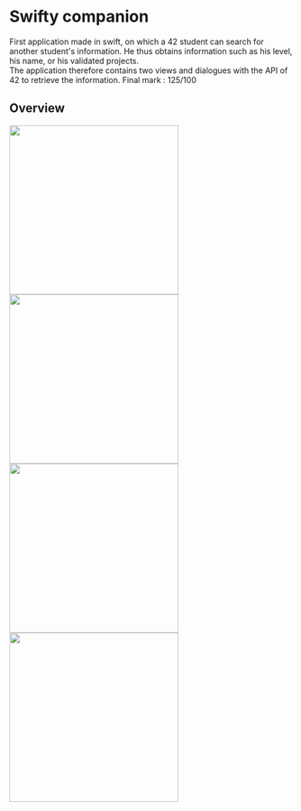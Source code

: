# Swifty companion
  
First application made in swift, on which a 42 student can search for another student's information. He thus obtains information such as his level, his name, or his validated projects.   
The application therefore contains two views and dialogues with the API of 42 to retrieve the information.
Final mark : 125/100

## Overview
  <div>
    <img src="https://user-images.githubusercontent.com/64862601/214896905-9700eea8-a5db-4221-b8b9-80ea864583b0.png" width="300" />
    <img src="https://user-images.githubusercontent.com/64862601/214896903-c5aa7250-9177-4383-9aef-6026b54d40bc.png" width="300" />
  </div>
  <div>
    <img src="https://user-images.githubusercontent.com/64862601/214896901-2fe5a392-c193-4577-b705-24eebc1c788b.png" width="300" />
    <img src="https://user-images.githubusercontent.com/64862601/214896897-234a5ecb-f340-4f29-821a-4f0883f3276e.png" width="300" />
  </div>

